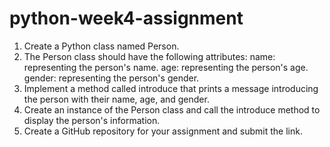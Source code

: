 # python-week4-assignment

1. Create a Python class named Person.
2. The Person class should have the following attributes:
  name: representing the person's name.
  age: representing the person's age.
  gender: representing the person's gender.
1. Implement a method called introduce that prints a message introducing the person with their name, age, and gender.
2. Create an instance of the Person class and call the introduce method to display the person's information.
3. Create a GitHub repository for your assignment and submit the link.
